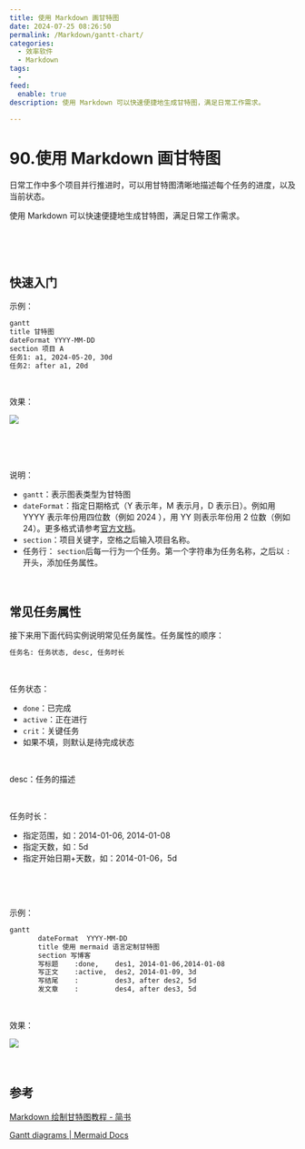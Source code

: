 ```yaml
---
title: 使用 Markdown 画甘特图
date: 2024-07-25 08:26:50
permalink: /Markdown/gantt-chart/
categories:
  - 效率软件
  - Markdown
tags:
  - 
feed:
  enable: true
description: 使用 Markdown 可以快速便捷地生成甘特图，满足日常工作需求。

---
```

# 90.使用 Markdown 画甘特图

日常工作中多个项目并行推进时，可以用甘特图清晰地描述每个任务的进度，以及当前状态。

使用 Markdown 可以快速便捷地生成甘特图，满足日常工作需求。

‍‍<!-- more -->

‍

## 快速入门

示例：

```md
gantt
title 甘特图
dateFormat YYYY-MM-DD
section 项目 A
任务1: a1, 2024-05-20, 30d
任务2: after a1, 20d
```

‍

效果：

​![](https://image.peterjxl.com/blog/image-20240723173446-wbtodbz.png)​

‍

‍

说明：

* ​`gantt`​：表示图表类型为甘特图
* ​`dateFormat`​：指定日期格式（Y 表示年，M 表示月，D 表示日）。例如用 YYYY 表示年份用四位数（例如 2024 ），用 YY 则表示年份用 2 位数（例如 24）。更多格式请参考[官方文档](https://mermaid.js.org/syntax/gantt.html)。
* ​`section`​：项目关键字，空格之后输入项目名称。
* 任务行： `section`​ 后每一行为一个任务。第一个字符串为任务名称，之后以 `:`​ 开头，添加任务属性。

‍

## 常见任务属性

接下来用下面代码实例说明常见任务属性。任务属性的顺序：

```md
任务名: 任务状态, desc, 任务时长
```

‍

任务状态：

* ​`done`​：已完成
* ​`active`​：正在进行
* ​`crit`​：关键任务
* 如果不填，则默认是待完成状态

‍

desc：任务的描述

‍

任务时长：

* 指定范围，如：2014-01-06, 2014-01-08
* 指定天数，如：5d
* 指定开始日期+天数，如：2014-01-06，5d

‍

‍

示例：

```md
gantt       
       dateFormat  YYYY-MM-DD   
       title 使用 mermaid 语言定制甘特图
       section 写博客
       写标题    :done,    des1, 2014-01-06,2014-01-08
       写正文    :active,  des2, 2014-01-09, 3d
       写结尾    :         des3, after des2, 5d
       发文章    :         des4, after des3, 5d

```

‍

效果：

​![](https://image.peterjxl.com/blog/image-20240723192355-gg45wwm.png)​

‍

## 参考

[Markdown 绘制甘特图教程 - 简书](https://www.jianshu.com/p/a0dabf0b6815)

[Gantt diagrams | Mermaid Docs](https://mermaid.js.org/syntax/gantt.html)

‍
